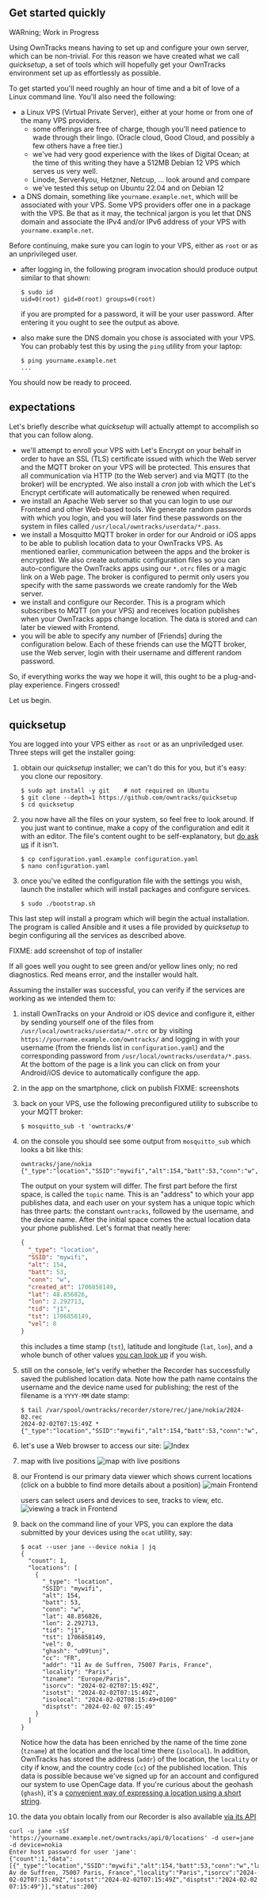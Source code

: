 ## Get started quickly

WARning; Work in Progress

Using OwnTracks means having to set up and configure your own server, which can be non-trivial. For this reason we have created what we call _quicksetup_, a set of tools which will hopefully get your OwnTracks environment set up as effortlessly as possible.

To get started you'll need roughly an hour of time and a bit of love of a Linux command line. You'll also need the following:

- a Linux VPS (Virtual Private Server), either at your home or from one of the many VPS providers.
  - some offerings are free of charge, though you'll need patience to wade through their lingo. (Oracle cloud, Good Cloud, and possibly a few others have a free tier.)
  - we've had very good experience with the likes of Digital Ocean; at the time of this writing they have a 512MB Debian 12 VPS which serves us very well.
  - Linode, Server4you, Hetzner, Netcup, ... look around and compare
  - we've tested this setup on Ubuntu 22.04 and on Debian 12
- a DNS domain, something like `yourname.example.net`, which will be associated with your VPS. Some VPS providers offer one in a package with the VPS. Be that as it may, the technical jargon is you let that DNS domain and associate the IPv4 and/or IPv6 address of your VPS with `yourname.example.net`.

Before continuing, make sure you can login to your VPS, either as `root` or as an unprivileged user.
- after logging in, the following program invocation should produce output similar to that shown:

  ```console
  $ sudo id
  uid=0(root) gid=0(root) groups=0(root)
  ```

  if you are prompted for a password, it will be your user password. After entering it you ought to see the output as above.

- also make sure the DNS domain you chose is associated with your VPS. You can probably test this by using the `ping` utility from your laptop:

  ```console
  $ ping yourname.example.net
  ...
  ```

You should now be ready to proceed.

## expectations

Let's briefly describe what _quicksetup_ will actually attempt to accomplish so that you can follow along.

- we'll attempt to enroll your VPS with Let's Encrypt on your behalf in order to have an SSL (TLS) certificate issued with which the Web server and the MQTT broker on your VPS will be protected. This ensures that all communication via HTTP (to the Web server) and via MQTT (to the broker) will be encrypted. We also install a _cron_ job with which the Let's Encrypt certificate will automatically be renewed when required.
- we install an Apache Web server so that you can login to use our Frontend and other Web-based tools. We generate random passwords with which you login, and you will later find these passwords on the system in files called `/usr/local/owntracks/userdata/*.pass`.
- we install a Mosquitto MQTT broker in order for our Android or iOS apps to be able to publish location data to your OwnTracks VPS. As mentioned earlier, communication between the apps and the broker is encrypted. We also create automatic configuration files so you can auto-configure the OwnTracks apps using our `*.otrc` files or a magic link on a Web page. The broker is configured to permit only users you specify with the same passwords we create randomly for the Web server.
- we install and configure our Recorder. This is a program which subscribes to MQTT (on your VPS) and receives location publishes when your OwnTracks apps change location. The data is stored and can later be viewed with Frontend.
- you will be able to specify any number of [Friends] during the configuration below. Each of these friends can use the MQTT broker, use the Web server, login with their username and different random password.

So, if everything works the way we hope it will, this ought to be a plug-and-play experience. Fingers crossed!

Let us begin.

## quicksetup

You are logged into your VPS either as `root` or as an unpriviledged user. Three steps will get the installer going:

1. obtain our _quicksetup_ installer; we can't do this for you, but it's easy: you clone our repository.

   ```console
   $ sudo apt install -y git    # not required on Ubuntu
   $ git clone --depth=1 https://github.com/owntracks/quicksetup
   $ cd quicksetup
   ```

2. you now have all the files on your system, so feel free to look around. If you just want to continue, make a copy of the configuration and edit it with an editor. The file's content ought to be self-explanatory, but [do ask us](https://github.com/owntracks/quicksetup/issues) if it isn't.

   ```console
   $ cp configuration.yaml.example configuration.yaml
   $ nano configuration.yaml
   ```

3. once you've edited the configuration file with the settings you wish, launch the installer which will install packages and configure services.

   ```console
   $ sudo ./bootstrap.sh
   ```

This last step will install a program which will begin the actual installation. The program is called Ansible and it uses a file provided by _quicksetup_ to begin configuring all the services as described above.

FIXME: add screenshot of top of installer

If all goes well you ought to see green and/or yellow lines only; no red diagnostics. Red means error, and the installer would halt.

Assuming the installer was successful, you can verify if the services are working as we intended them to:

1. install OwnTracks on your Android or iOS device and configure it, either by sending yourself one of the files from `/usr/local/owntracks/userdata/*.otrc` or by visiting `https://yourname.example.com/owntracks/` and logging in with your username (from the friends list in `configuration.yaml`) and the corresponding password from `/usr/local/owntracks/userdata/*.pass`. At the bottom of the page is a link you can click on from your Android/iOS device to automatically configure the app.
2. in the app on the smartphone, click on publish 
   FIXME: screenshots
3. back on your VPS, use the following preconfigured utility to subscribe to your MQTT broker:

   ```console
   $ mosquitto_sub -t 'owntracks/#'
   ```
4. on the console you should see some output from `mosquitto_sub` which looks a bit like this:
   ```
   owntracks/jane/nokia {"_type":"location","SSID":"mywifi","alt":154,"batt":53,"conn":"w","created_at":1706856299,"lat":48.856826,"lon":2.292713,"tid":"j1","tst":1706856298,"vel":0}
   ```
   The output on your system will differ. The first part before the first space, is called the `topic` name. This is an "address" to which your app publishes data, and each user on your system has a unique topic which has three parts: the constant `owntracks`, followed by the username, and the device name. After the initial space comes the actual location data your phone published. Let's format that neatly here:

   ```json
   {
     "_type": "location",
     "SSID": "mywifi",
     "alt": 154,
     "batt": 53,
     "conn": "w",
     "created_at": 1706858149,
     "lat": 48.856826,
     "lon": 2.292713,
     "tid": "j1",
     "tst": 1706858149,
     "vel": 0
   }
   ```

   this includes a time stamp (`tst`), latitude and longitude (`lat`, `lon`), and a whole bunch of other values [you can look up](https://owntracks.org/booklet/tech/json) if you wish. 
    
5. still on the console, let's verify whether the Recorder has successfully saved the published location data. Note how the path name contains the username and the device name used for publishing; the rest of the filename is a `YYYY-MM` date stamp:

   ```console
   $ tail /var/spool/owntracks/recorder/store/rec/jane/nokia/2024-02.rec
   2024-02-02T07:15:49Z	*                 	{"_type":"location","SSID":"mywifi","alt":154,"batt":53,"conn":"w","lat":48.856826,"lon":2.292713,"tid":"j1","tst":1706858149,"vel":0}
   ```

6. let's use a Web browser to access our site:
   ![Index](qs//rabbit-10663.png)

7. map with live positions
   ![map with live positions](qs//rabbit-10664.png)

8. our Frontend is our primary data viewer which shows current locations (click on a bubble to find more details about a position)
   ![main Frontend](qs//rabbit-10665.png)

   users can select users and devices to see, tracks to view, etc.
   ![viewing a track in Frontend](qs//rabbit-10667.png)

9. back on the command line of your VPS, you can explore the data submitted by your devices using the `ocat` utility, say:

   ```console
   $ ocat --user jane --device nokia | jq
   {
     "count": 1,
     "locations": [
       {
         "_type": "location",
         "SSID": "mywifi",
         "alt": 154,
         "batt": 53,
         "conn": "w",
         "lat": 48.856826,
         "lon": 2.292713,
         "tid": "j1",
         "tst": 1706858149,
         "vel": 0,
         "ghash": "u09tunj",
         "cc": "FR",
         "addr": "11 Av de Suffren, 75007 Paris, France",
         "locality": "Paris",
         "tzname": "Europe/Paris",
         "isorcv": "2024-02-02T07:15:49Z",
         "isotst": "2024-02-02T07:15:49Z",
         "isolocal": "2024-02-02T08:15:49+0100"
         "disptst": "2024-02-02 07:15:49"
       }
     ]
   }
   ```

    Notice how the data has been enriched by the name of the time zone (`tzname`) at the location and the local time there (`isolocal`). In addition, OwnTracks has stored the address (`addr`) of the location, the `locality` or city if know, and the country code (`cc`) of the published location. This data is possible because we've signed up for an account and configured our system to use OpenCage data. If you're curious about the geohash (`ghash`), it's a [convenient way of expressing a location using a short string](https://en.wikipedia.org/wiki/Geohash).

10. the data you obtain locally from our Recorder is also available [via its API](https://github.com/owntracks/recorder/blob/master/API.md)

   ```console
   curl -u jane -sSf 'https://yourname.example.net/owntracks/api/0/locations' -d user=jane -d device=nokia
   Enter host password for user 'jane':
   {"count":1,"data":[{"_type":"location","SSID":"mywifi","alt":154,"batt":53,"conn":"w","lat":48.856826,"lon":2.292713,"tid":"j1","tst":1706858149,"vel":0,"ghash":"u09tunj","cc":"FR","addr":"11 Av de Suffren, 75007 Paris, France","locality":"Paris","isorcv":"2024-02-02T07:15:49Z","isotst":"2024-02-02T07:15:49Z","disptst":"2024-02-02 07:15:49"}],"status":200}
   ```
